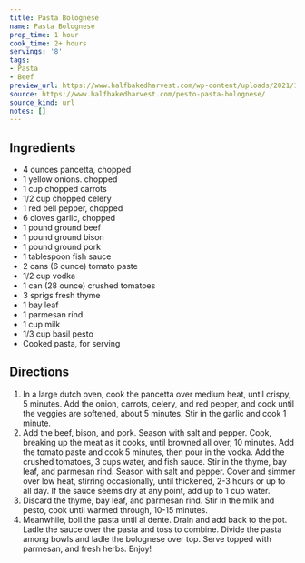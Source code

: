 ```yaml
---
title: Pasta Bolognese
name: Pasta Bolognese
prep_time: 1 hour
cook_time: 2+ hours
servings: '8'
tags:
- Pasta
- Beef
preview_url: https://www.halfbakedharvest.com/wp-content/uploads/2021/12/My-Familys-Favorite-Pesto-Pasta-Bolognese-5.jpg
source: https://www.halfbakedharvest.com/pesto-pasta-bolognese/
source_kind: url
notes: []
---
```


## Ingredients
- 4 ounces pancetta, chopped
- 1  yellow onions. chopped
- 1 cup chopped carrots
- 1/2 cup chopped celery
- 1  red bell pepper, chopped
- 6 cloves garlic, chopped
- 1 pound ground beef
- 1 pound ground bison
- 1 pound ground pork
- 1 tablespoon fish sauce
- 2 cans (6 ounce) tomato paste
- 1/2 cup vodka
- 1 can (28 ounce) crushed tomatoes
- 3 sprigs fresh thyme
- 1  bay leaf
- 1  parmesan rind
- 1 cup milk
- 1/3 cup basil pesto
- Cooked pasta, for serving


## Directions
1. In a large dutch oven, cook the pancetta over medium heat, until crispy, 5 minutes. Add the onion, carrots, celery, and red pepper, and cook until the veggies are softened, about 5 minutes. Stir in the garlic and cook 1 minute.
2. Add the beef, bison, and pork. Season with salt and pepper. Cook, breaking up the meat as it cooks, until browned all over, 10 minutes. Add the tomato paste and cook 5 minutes, then pour in the vodka. Add the crushed tomatoes, 3 cups water, and fish sauce. Stir in the thyme, bay leaf, and parmesan rind. Season with salt and pepper. Cover and simmer over low heat, stirring occasionally, until thickened, 2-3 hours or up to all day. If the sauce seems dry at any point, add up to 1 cup water.
3. Discard the thyme, bay leaf, and parmesan rind. Stir in the milk and pesto, cook until warmed through, 10-15 minutes.
4. Meanwhile, boil the pasta until al dente. Drain and add back to the pot. Ladle the sauce over the pasta and toss to combine. Divide the pasta among bowls and ladle the bolognese over top. Serve topped with parmesan, and fresh herbs. Enjoy!
